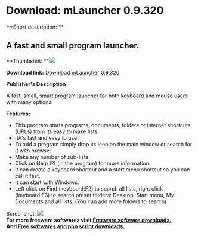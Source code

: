 # Download: mLauncher 0.9.320

**Short description: **

## A fast and small program launcher.

  
**Thumbshot: **![](http://www.freewarefiles.com/screenshot/mlauncher09_md.gif)   
  
**Download link:** [Download mLauncher 0.9.320](http://freesoftwares.boysofts.com/MLauncher_program_32716.html)  
  

**Publisher's Description**  
  

A fast, small, smart program launcher for both keyboard and mouse users with
many options.

**Features:**

  * This program starts programs, documents, folders or internet shortcuts (URLs) from its easy to make lists. 
  * ItA's fast and easy to use. 
  * To add a program simply drop its icon on the main window or search for it with browse. 
  * Make any number of sub-lists. 
  * Click on Help (?) (in the program) for more information. 
  * It can create a keyboard shortcut and a start menu shortcut so you can call it fast. 
  * It can start with Windows. 
  * Left click on Find (keyboard:F2) to search all lists, right click (keyboard:F3) to search preset folders: Desktop, Start menu, My Documents and all lists. (You can add more folders to search) 

  
  
Screenshot: ![](http://www.freewarefiles.com/screenshot/mlauncher09.gif)  
**For more freeware softwares visit [Freeware software downloads.](http://freesoftwares.boysofts.com/)**   
**And [Free softwares and php script downloads.](http://www.boysofts.com/)**

